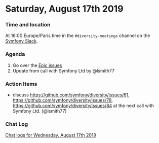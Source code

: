 # Saturday, August 17th 2019

### Time and location
At 16:00 Europe/Paris time in the `#diversity-meetings` channel on the [Symfony Slack][slack].

### Agenda
1) Go over the [Epic issues][1]
1) Update from call with Symfony Ltd by @lsmith77

### Action Items
* discuss https://github.com/symfony/diversity/issues/61, https://github.com/symfony/diversity/issues/78, https://github.com/symfony/diversity/issues/84 at the next call with Symfony Ltd. (@lsmith77)

### Chat Log
[Chat logs for Wednesday, August 17th 2019][log]

[slack]: https://symfony.com/slack
[log]: https://symfony.github.io/diversity/meetings/2019-08-17-log.html
[1]: https://github.com/symfony/diversity/labels/epic
